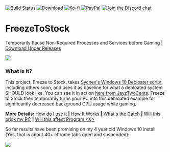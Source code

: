 [![Build Status](https://img.shields.io/github/workflow/status/rcmaehl/FreezeToStock/fts)](https://github.com/rcmaehl/FreezeToStock/actions?query=workflow%3Afts)
[![Download](https://img.shields.io/github/v/release/rcmaehl/FreezeToStock)](https://github.com/rcmaehl/FreezeToStock/releases/latest/)
[![Ko-fi](https://img.shields.io/badge/Support%20me%20on-Ko--fi-FF5E5B.svg?logo=ko-fi)](https://ko-fi.com/rcmaehl)
[![PayPal](https://img.shields.io/badge/Donate%20on-PayPal-00457C.svg?logo=paypal)](https://paypal.me/rhsky)
[![Join the Discord chat](https://img.shields.io/badge/Discord-chat-7289da.svg?&logo=discord)](https://discord.gg/uBnBcBx)

# FreezeToStock
Temporarily Pause Non-Required Processes and Services before Gaming  | [Download Under Releases](https://github.com/rcmaehl/FreezeToStock/releases)

![](https://i.imgur.com/1hMLT9W.png)

### What is it?
This project, Freeze to Stock, takes [Sycnex's Windows 10 Debloater script](https://github.com/Sycnex/Windows10Debloater), including others soon, and uses it as baseline for what a debloated system SHOULD look like. You can see it in action [here from JayzTwoCents](https://youtu.be/DcDgV-1zDKs?t=859). Freeze to Stock then temporarily turns your PC into this debloated example for significantly decreased background CPU usage while gaming.

**More Details:** [How do I use it](https://github.com/rcmaehl/FreezeToStock/wiki/How-do-I-use-it) **|** [How It Works](https://github.com/rcmaehl/FreezeToStock/wiki/How-it-Works) **|** [What's the Catch](https://github.com/rcmaehl/FreezeToStock/wiki/What's-the-Catch) **|** [Will this brick my PC](https://github.com/rcmaehl/FreezeToStock/wiki/Will-this-brick-my-PC) **|** [Will this affect Program \<X>](https://github.com/rcmaehl/FreezeToStock/wiki/Will-this-affect-Program-X)

So far results have been promising on my 4 year old Windows 10 install (Yes, that is about 40+ chrome tabs open and suspended):

![](https://i.imgur.com/LilskjJ.png)
